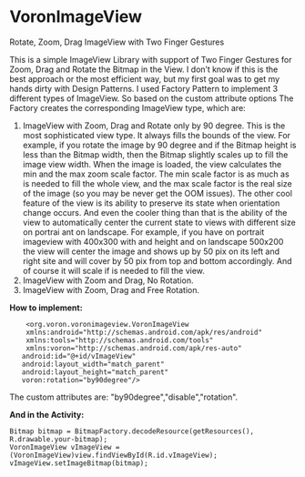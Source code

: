 VoronImageView
==============

Rotate, Zoom, Drag ImageView with Two Finger Gestures


This is a simple ImageView Library with support of Two Finger Gestures for Zoom, Drag and Rotate the Bitmap in the View. I don’t know if this is the best approach or the most efficient way, but my first goal was to get my hands dirty with Design Patterns. I used Factory Pattern to implement 3 different types of ImageView. So based on the custom attribute options The Factory creates the corresponding ImageView type, which are: 
1.	ImageView with Zoom, Drag and Rotate only by 90 degree. This is the most sophisticated view type. It always fills the bounds of the view. For example, if you rotate the image by 90 degree and if the Bitmap height is less than the Bitmap width, then the Bitmap slightly scales up to fill the image view width. When the image is loaded, the view calculates the min and the max zoom scale factor. The min scale factor is as much as is needed to fill the whole view, and the max scale factor is the real size of the image (so you may be never get the OOM issues). The other cool feature of the view is its ability to preserve its state when orientation change occurs. And even the cooler thing than that is the ability of the view to automatically center the current state to views with different size on portrai ant on landscape. For example, if you have on portrait imageview with 400x300 with and height and on landscape 500x200 the view will center the image and shows up by 50 pix on its left and right site and will cover by 50 pix from top and bottom accordingly. And of course it will scale if is needed to fill the view.
2.	ImageView with Zoom and Drag, No Rotation.
3.	ImageView with Zoom, Drag and Free Rotation.

<b>How to implement:</b>

        <org.voron.voronimageview.VoronImageView
        xmlns:android="http://schemas.android.com/apk/res/android"
    	xmlns:tools="http://schemas.android.com/tools"
    	xmlns:voron="http://schemas.android.com/apk/res-auto" 
       android:id="@+id/vImageView"
       android:layout_width="match_parent"
       android:layout_height="match_parent"
       voron:rotation="by90degree"/>
       
The custom attributes are:  "by90degree","disable","rotation".

<b>And in the Activity:</b>

    Bitmap bitmap = BitmapFactory.decodeResource(getResources(), R.drawable.your-bitmap);
    VoronImageView vImageView = (VoronImageView)view.findViewById(R.id.vImageView);
    vImageView.setImageBitmap(bitmap);

